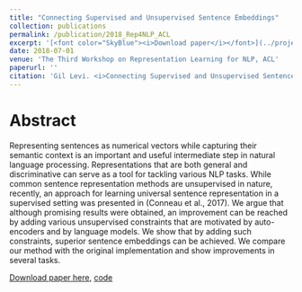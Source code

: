 ```yaml
---
title: "Connecting Supervised and Unsupervised Sentence Embeddings"
collection: publications
permalink: /publication/2018_Rep4NLP_ACL
excerpt: '[<font color="SkyBlue"><i>Download paper</i></font>](../projects/sent_embed/GilLeviRep4NLP_ACL18.pdf)'
date: 2018-07-01 
venue: 'The Third Workshop on Representation Learning for NLP, ACL'
paperurl: ''
citation: 'Gil Levi. <i>Connecting Supervised and Unsupervised Sentence Embeddings</i>. Proceedings of The Third Workshop on Representation Learning for NLP (RepL4NLP), ACL 2018.'
---
```


# Abstract 
Representing sentences as numerical vectors while capturing their semantic context is an important and useful intermediate step in natural language processing. Representations that are both general and discriminative can serve as a tool for tackling various NLP tasks. While common sentence representation methods are unsupervised in nature, recently, an approach for learning universal sentence representation in a supervised setting was presented in (Conneau et al., 2017). We argue that although promising results were obtained, an improvement can be reached by adding various unsupervised constraints that are motivated by auto-encoders and by language models. We show that by adding such constraints, superior sentence embeddings can be achieved. We compare our method with the original implementation and show improvements in several tasks.


[Download paper here](../projects/sent_embed/GilLeviRep4NLP_ACL18.pdf), [code](https://github.com/GilLevi/Connecting-Supervised-and-Unsupervised-Sentence-Embeddings)
